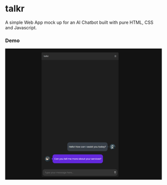 # talkr
A simple Web App mock up for an AI Chatbot built with pure HTML, CSS and Javascript.


### Demo

<img src="img/talkr.png" />
